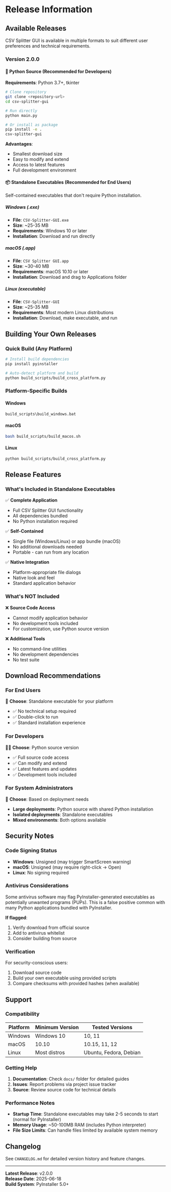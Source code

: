 # Release Information

## Available Releases

CSV Splitter GUI is available in multiple formats to suit different user preferences and technical requirements.

### Version 2.0.0

#### 🐍 Python Source (Recommended for Developers)

**Requirements**: Python 3.7+, tkinter

```bash
# Clone repository
git clone <repository-url>
cd csv-splitter-gui

# Run directly
python main.py

# Or install as package
pip install -e .
csv-splitter-gui
```

**Advantages**:
- Smallest download size
- Easy to modify and extend
- Access to latest features
- Full development environment

#### 📦 Standalone Executables (Recommended for End Users)

Self-contained executables that don't require Python installation.

##### Windows (.exe)
- **File**: `CSV-Splitter-GUI.exe`
- **Size**: ~25-35 MB
- **Requirements**: Windows 10 or later
- **Installation**: Download and run directly

##### macOS (.app)
- **File**: `CSV Splitter GUI.app`
- **Size**: ~30-40 MB  
- **Requirements**: macOS 10.10 or later
- **Installation**: Download and drag to Applications folder

##### Linux (executable)
- **File**: `CSV-Splitter-GUI`
- **Size**: ~25-35 MB
- **Requirements**: Most modern Linux distributions
- **Installation**: Download, make executable, and run

## Building Your Own Releases

### Quick Build (Any Platform)

```bash
# Install build dependencies
pip install pyinstaller

# Auto-detect platform and build
python build_scripts/build_cross_platform.py
```

### Platform-Specific Builds

#### Windows
```cmd
build_scripts\build_windows.bat
```

#### macOS
```bash
bash build_scripts/build_macos.sh
```

#### Linux
```bash
python build_scripts/build_cross_platform.py
```

## Release Features

### What's Included in Standalone Executables

✅ **Complete Application**
- Full CSV Splitter GUI functionality
- All dependencies bundled
- No Python installation required

✅ **Self-Contained**
- Single file (Windows/Linux) or app bundle (macOS)
- No additional downloads needed
- Portable - can run from any location

✅ **Native Integration**
- Platform-appropriate file dialogs
- Native look and feel
- Standard application behavior

### What's NOT Included

❌ **Source Code Access**
- Cannot modify application behavior
- No development tools included
- For customization, use Python source version

❌ **Additional Tools**
- No command-line utilities
- No development dependencies
- No test suite

## Download Recommendations

### For End Users
👥 **Choose**: Standalone executable for your platform
- ✅ No technical setup required
- ✅ Double-click to run
- ✅ Standard installation experience

### For Developers
👨‍💻 **Choose**: Python source version
- ✅ Full source code access
- ✅ Can modify and extend
- ✅ Latest features and updates
- ✅ Development tools included

### For System Administrators
🏢 **Choose**: Based on deployment needs
- **Large deployments**: Python source with shared Python installation
- **Isolated deployments**: Standalone executables
- **Mixed environments**: Both options available

## Security Notes

### Code Signing Status

- **Windows**: Unsigned (may trigger SmartScreen warning)
- **macOS**: Unsigned (may require right-click → Open)
- **Linux**: No signing required

### Antivirus Considerations

Some antivirus software may flag PyInstaller-generated executables as potentially unwanted programs (PUPs). This is a false positive common with many Python applications bundled with PyInstaller.

**If flagged**:
1. Verify download from official source
2. Add to antivirus whitelist
3. Consider building from source

### Verification

For security-conscious users:
1. Download source code
2. Build your own executable using provided scripts
3. Compare checksums with provided hashes (when available)

## Support

### Compatibility

| Platform | Minimum Version | Tested Versions |
|----------|----------------|-----------------|
| Windows  | Windows 10     | 10, 11         |
| macOS    | 10.10          | 10.15, 11, 12  |
| Linux    | Most distros   | Ubuntu, Fedora, Debian |

### Getting Help

1. **Documentation**: Check `docs/` folder for detailed guides
2. **Issues**: Report problems via project issue tracker
3. **Source**: Review source code for technical details

### Performance Notes

- **Startup Time**: Standalone executables may take 2-5 seconds to start (normal for PyInstaller)
- **Memory Usage**: ~50-100MB RAM (includes Python interpreter)
- **File Size Limits**: Can handle files limited by available system memory

## Changelog

See `CHANGELOG.md` for detailed version history and feature changes.

---

**Latest Release**: v2.0.0  
**Release Date**: 2025-06-18  
**Build System**: PyInstaller 5.0+